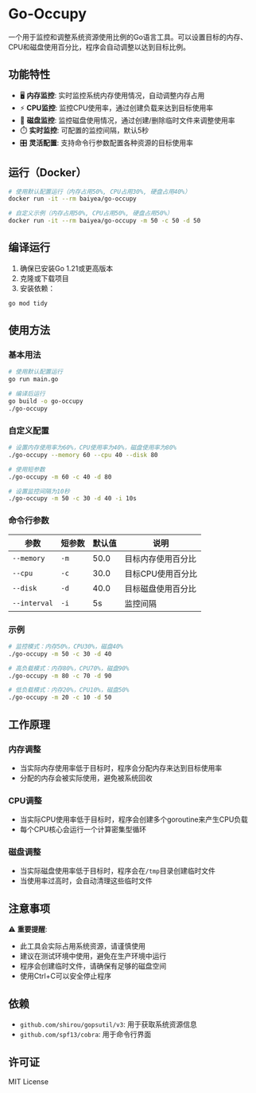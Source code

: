 # Go-Occupy

一个用于监控和调整系统资源使用比例的Go语言工具。可以设置目标的内存、CPU和磁盘使用百分比，程序会自动调整以达到目标比例。

## 功能特性

- 🖥️ **内存监控**: 实时监控系统内存使用情况，自动调整内存占用
- ⚡ **CPU监控**: 监控CPU使用率，通过创建负载来达到目标使用率
- 💾 **磁盘监控**: 监控磁盘使用情况，通过创建/删除临时文件来调整使用率
- ⏱️ **实时监控**: 可配置的监控间隔，默认5秒
- 🎛️ **灵活配置**: 支持命令行参数配置各种资源的目标使用率

## 运行（Docker）

```bash
# 使用默认配置运行（内存占用50%, CPU占用30%, 硬盘占用40%）
docker run -it --rm baiyea/go-occupy

# 自定义示例（内存占用50%, CPU占用50%, 硬盘占用50%）
docker run -it --rm baiyea/go-occupy -m 50 -c 50 -d 50

```

## 编译运行

1. 确保已安装Go 1.21或更高版本
2. 克隆或下载项目
3. 安装依赖：

```bash
go mod tidy
```

## 使用方法

### 基本用法

```bash
# 使用默认配置运行
go run main.go

# 编译后运行
go build -o go-occupy
./go-occupy
```

### 自定义配置

```bash
# 设置内存使用率为60%，CPU使用率为40%，磁盘使用率为80%
./go-occupy --memory 60 --cpu 40 --disk 80

# 使用短参数
./go-occupy -m 60 -c 40 -d 80

# 设置监控间隔为10秒
./go-occupy -m 50 -c 30 -d 40 -i 10s
```

### 命令行参数

| 参数 | 短参数 | 默认值 | 说明 |
|------|--------|--------|------|
| `--memory` | `-m` | 50.0 | 目标内存使用百分比 |
| `--cpu` | `-c` | 30.0 | 目标CPU使用百分比 |
| `--disk` | `-d` | 40.0 | 目标磁盘使用百分比 |
| `--interval` | `-i` | 5s | 监控间隔 |

### 示例

```bash
# 监控模式：内存50%，CPU30%，磁盘40%
./go-occupy -m 50 -c 30 -d 40

# 高负载模式：内存80%，CPU70%，磁盘90%
./go-occupy -m 80 -c 70 -d 90

# 低负载模式：内存20%，CPU10%，磁盘50%
./go-occupy -m 20 -c 10 -d 50
```

## 工作原理

### 内存调整
- 当实际内存使用率低于目标时，程序会分配内存来达到目标使用率
- 分配的内存会被实际使用，避免被系统回收

### CPU调整
- 当实际CPU使用率低于目标时，程序会创建多个goroutine来产生CPU负载
- 每个CPU核心会运行一个计算密集型循环

### 磁盘调整
- 当实际磁盘使用率低于目标时，程序会在`/tmp`目录创建临时文件
- 当使用率过高时，会自动清理这些临时文件

## 注意事项

⚠️ **重要提醒**:
- 此工具会实际占用系统资源，请谨慎使用
- 建议在测试环境中使用，避免在生产环境中运行
- 程序会创建临时文件，请确保有足够的磁盘空间
- 使用Ctrl+C可以安全停止程序

## 依赖

- `github.com/shirou/gopsutil/v3`: 用于获取系统资源信息
- `github.com/spf13/cobra`: 用于命令行界面

## 许可证

MIT License 